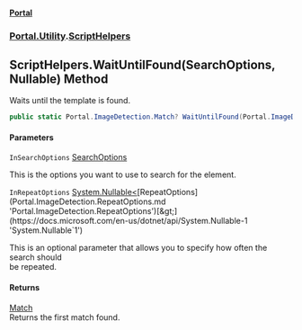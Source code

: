 #### [Portal](index.md 'index')
### [Portal.Utility](Portal.Utility.md 'Portal.Utility').[ScriptHelpers](Portal.Utility.ScriptHelpers.md 'Portal.Utility.ScriptHelpers')

## ScriptHelpers.WaitUntilFound(SearchOptions, Nullable<RepeatOptions>) Method

Waits until the template is found.

```csharp
public static Portal.ImageDetection.Match? WaitUntilFound(Portal.ImageDetection.SearchOptions InSearchOptions, System.Nullable<Portal.ImageDetection.RepeatOptions> InRepeatOptions=null);
```
#### Parameters

<a name='Portal.Utility.ScriptHelpers.WaitUntilFound(Portal.ImageDetection.SearchOptions,System.Nullable_Portal.ImageDetection.RepeatOptions_).InSearchOptions'></a>

`InSearchOptions` [SearchOptions](Portal.ImageDetection.SearchOptions.md 'Portal.ImageDetection.SearchOptions')

This is the options you want to use to search for the element.

<a name='Portal.Utility.ScriptHelpers.WaitUntilFound(Portal.ImageDetection.SearchOptions,System.Nullable_Portal.ImageDetection.RepeatOptions_).InRepeatOptions'></a>

`InRepeatOptions` [System.Nullable&lt;](https://docs.microsoft.com/en-us/dotnet/api/System.Nullable-1 'System.Nullable`1')[RepeatOptions](Portal.ImageDetection.RepeatOptions.md 'Portal.ImageDetection.RepeatOptions')[&gt;](https://docs.microsoft.com/en-us/dotnet/api/System.Nullable-1 'System.Nullable`1')

This is an optional parameter that allows you to specify how often the search should  
            be repeated.

#### Returns
[Match](Portal.ImageDetection.Match.md 'Portal.ImageDetection.Match')  
Returns the first match found.